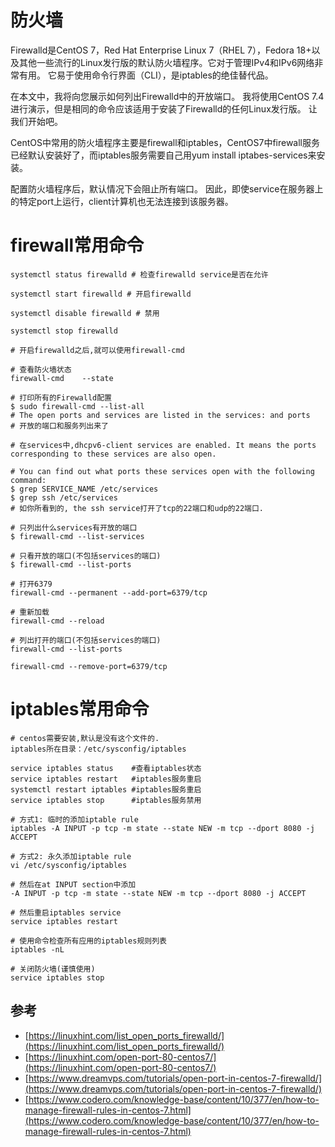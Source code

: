 # 防火墙

Firewalld是CentOS 7，Red Hat Enterprise Linux 7（RHEL 7），Fedora 18+以及其他一些流行的Linux发行版的默认防火墙程序。它对于管理IPv4和IPv6网络非常有用。 它易于使用命令行界面（CLI），是iptables的绝佳替代品。

在本文中，我将向您展示如何列出Firewalld中的开放端口。 我将使用CentOS 7.4进行演示，但是相同的命令应该适用于安装了Firewalld的任何Linux发行版。 让我们开始吧。

CentOS中常用的防火墙程序主要是firewall和iptables，CentOS7中firewall服务已经默认安装好了，而iptables服务需要自己用yum  install  iptabes-services来安装。

配置防火墙程序后，默认情况下会阻止所有端口。 因此，即使service在服务器上的特定port上运行，client计算机也无法连接到该服务器。

# firewall常用命令

```shell
systemctl status firewalld # 检查firewalld service是否在允许

systemctl start firewalld # 开启firewalld

systemctl disable firewalld # 禁用

systemctl stop firewalld 

# 开启firewalld之后,就可以使用firewall-cmd

# 查看防火墙状态
firewall-cmd    --state

# 打印所有的Firewalld配置
$ sudo firewall-cmd --list-all
# The open ports and services are listed in the services: and ports
# 开放的端口和服务列出来了

# 在services中,dhcpv6-client services are enabled. It means the ports corresponding to these services are also open.

# You can find out what ports these services open with the following command:
$ grep SERVICE_NAME /etc/services
$ grep ssh /etc/services
# 如你所看到的, the ssh service打开了tcp的22端口和udp的22端口.

# 只列出什么services有开放的端口
$ firewall-cmd --list-services

# 只看开放的端口(不包括services的端口)
$ firewall-cmd --list-ports

# 打开6379
firewall-cmd --permanent --add-port=6379/tcp

# 重新加载
firewall-cmd --reload

# 列出打开的端口(不包括services的端口)
firewall-cmd --list-ports

firewall-cmd --remove-port=6379/tcp
```

# iptables常用命令

```shell
# centos需要安装,默认是没有这个文件的.
iptables所在目录：/etc/sysconfig/iptables

service iptables status    #查看iptables状态
service iptables restart   #iptables服务重启
systemctl restart iptables #iptables服务重启
service iptables stop      #iptables服务禁用

# 方式1: 临时的添加iptable rule
iptables -A INPUT -p tcp -m state --state NEW -m tcp --dport 8080 -j ACCEPT

# 方式2: 永久添加iptable rule
vi /etc/sysconfig/iptables

# 然后在at INPUT section中添加
-A INPUT -p tcp -m state --state NEW -m tcp --dport 8080 -j ACCEPT

# 然后重启iptables service
service iptables restart

# 使用命令检查所有应用的iptables规则列表
iptables -nL 

# 关闭防火墙(谨慎使用)
service iptables stop
```

## 参考

- [https://linuxhint.com/list_open_ports_firewalld/](https://linuxhint.com/list_open_ports_firewalld/)
- [https://linuxhint.com/open-port-80-centos7/](https://linuxhint.com/open-port-80-centos7/)
- [https://www.dreamvps.com/tutorials/open-port-in-centos-7-firewalld/](https://www.dreamvps.com/tutorials/open-port-in-centos-7-firewalld/)
- [https://www.codero.com/knowledge-base/content/10/377/en/how-to-manage-firewall-rules-in-centos-7.html](https://www.codero.com/knowledge-base/content/10/377/en/how-to-manage-firewall-rules-in-centos-7.html)